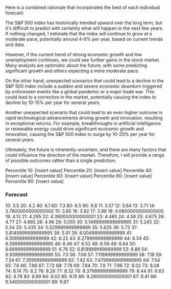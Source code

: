 Here is a combined rationale that incorporates the best of each individual forecast:

The S&P 500 index has historically trended upward over the long term, but it's difficult to predict with certainty what will happen in the next few years. If nothing changed, I estimate that the index will continue to grow at a moderate pace, potentially around 4-6% per year, based on current trends and data.

However, if the current trend of strong economic growth and low unemployment continues, we could see further gains in the stock market. Many analysts are optimistic about the future, with some predicting significant growth and others expecting a more moderate pace.

On the other hand, unexpected scenarios that could lead to a decline in the S&P 500 index include a sudden and severe economic downturn triggered by unforeseen events like a global pandemic or a major trade war. This could lead to a correction in the market, potentially causing the index to decline by 10-15% per year for several years.

Another unexpected scenario that could lead to an even higher outcome is rapid technological advancements driving growth and innovation, resulting in exceptional returns. For example, breakthroughs in artificial intelligence or renewable energy could drive significant economic growth and innovation, causing the S&P 500 index to surge by 10-20% per year for several years.

Ultimately, the future is inherently uncertain, and there are many factors that could influence the direction of the market. Therefore, I will provide a range of possible outcomes rather than a single prediction.

Percentile 10: [insert value]
Percentile 20: [insert value]
Percentile 40: [insert value]
Percentile 60: [insert value]
Percentile 80: [insert value]
Percentile 90: [insert value]

### Forecast

10: 3.5
20: 4.2
40: 6.1
60: 7.3
80: 8.5
90: 9.8
11: 3.57
12: 3.64
13: 3.71
14: 3.7800000000000002
15: 3.85
16: 3.92
17: 3.99
18: 4.0600000000000005
19: 4.13
21: 4.295
22: 4.390000000000001
23: 4.485
24: 4.58
25: 4.675
26: 4.77
27: 4.865
28: 4.96
29: 5.055
30: 5.1499999999999995
31: 5.245
32: 5.34
33: 5.435
34: 5.529999999999999
35: 5.625
36: 5.72
37: 5.8149999999999995
38: 5.91
39: 6.004999999999999
41: 6.159999999999999
42: 6.22
43: 6.279999999999999
44: 6.34
45: 6.3999999999999995
46: 6.46
47: 6.52
48: 6.58
49: 6.64
50: 6.699999999999999
51: 6.76
52: 6.819999999999999
53: 6.88
54: 6.9399999999999995
55: 7.0
56: 7.06
57: 7.119999999999999
58: 7.18
59: 7.24
61: 7.359999999999999
62: 7.42
63: 7.4799999999999995
64: 7.54
65: 7.6
66: 7.66
67: 7.72
68: 7.78
69: 7.84
70: 7.9
71: 7.96
72: 8.02
73: 8.08
74: 8.14
75: 8.2
76: 8.26
77: 8.32
78: 8.379999999999999
79: 8.44
81: 8.63
82: 8.76
83: 8.89
84: 9.02
85: 9.15
86: 9.280000000000001
87: 9.41
88: 9.540000000000001
89: 9.67